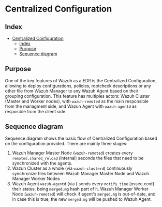 <!---
Copyright (C) 2015-2021, Wazuh Inc.
Created by Wazuh, Inc. <info@wazuh.com>.
This program is free software; you can redistribute it and/or modify it under the terms of GPLv2
-->

# Centralized Configuration
## Index
- [Centralized Configuration](#centralized-configuration)
  - [Index](#index)
  - [Purpose](#purpose)
  - [Sequence diagram](#sequence-diagram)

## Purpose

One of the key features of Wazuh as a EDR is the Centralized Configuration, allowing to deploy configurations, policies, rootcheck descriptions or any other file from Wazuh Manager to any Wazuh Agent based on their grouping configuration. This feature has multiples actors: Wazuh Cluster (Master and Worker nodes), with `wazuh-remoted` as the main responsible from the managment side, and Wazuh Agent with `wazuh-agentd` as resposible from the client side.


## Sequence diagram
Sequence diagram shows the basic flow of Centralized Configuration based on the configuration provided. There are mainly three stages:
1. Wazuh Manager Master Node (`wazuh-remoted`) creates every `remoted.shared_reload` (internal) seconds the files that need to be synchronized with the agents.
2. Wazuh Cluster as a whole (via `wazuh-clusterd`) continuously synchronize files between Wazuh Manager Master Node and Wazuh Manager Worker Nodes
3. Wazuh Agent `wazuh-agentd` (via ) sends every `notify_time` (ossec.conf) their status, being `merged.mg` hash part of it. Wazuh Manager Worker Node (`wazuh-remoted`) will check if agent's `merged.mg` is out-of-date, and in case this is true, the new `merged.mg` will be pushed to Wazuh Agent.